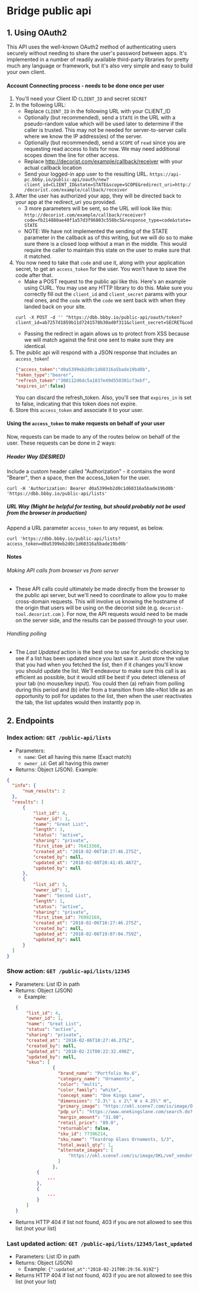 # Bridge public api
## 1. Using OAuth2
This API uses the well-known OAuth2 method of authenticating users securely without needing to share the user's password between apps. It's implemented in a number of readily available third-party libraries for pretty much any language or framework, but it's also very simple and easy to build your own client.
 
#### Account Connecting process - needs to be done once per user
1. You'll need your Client ID `CLIENT_ID` and secret `SECRET`
2. In the following URL:
    * Replace `CLIENT_ID` in the following URL with your CLIENT_ID
    * Optionally (but recommended), send a `STATE` in the URL with a pseudo-random value which will be used later to determine if the caller is trusted.  This may not be needed for server-to-server calls where we know the IP address(es) of the server.
    * Optionally (but recommended), send a `SCOPE` of `read` since you are requesting read access to lists for now.  We may need additional scopes down the line for other access.
    * Replace http://decorist.com/example/callback/receiver with your actual callback location
    * Send your logged-in app user to the resulting URL. `https://api-pc.bbby.io/public-api/oauth/new?client_id=CLIENT_ID&state=STATE&scope=SCOPE&redirect_uri=http://decorist.com/example/callback/receiver`
3. After the user has authorized your app, they will be directed back to your app at the redirect_uri you provided.
    * 3 more parameters will be sent, so the URL will look like this: `http://decorist.com/example/callback/receiver?code=fb214880ae40f1a57d3f96803c558bc5&response_type=code&state=STATE`
    * NOTE: We have not implemented the sending of the STATE parameter in the callback as of this writing, but we will do so to make sure there is a closed loop without a man in the middle.  This would require the caller to maintain this state on the user to make sure that it matched.
4. You now need to take that `code` and use it, along with your application secret, to get an `access_token` for the user. You won't have to save the code after that.
    * Make a POST request to the public api like this. Here's an example using CURL. You may use any HTTP library to do this. Make sure you correctly fill out the `client_id` and `client_secret` params with your real ones, and the `code` with the `code` we sent back with when they landed back on your site.
    ```
    curl -X POST -d '' "https://dbb.bbby.io/public-api/oauth/token?client_id=ab7257d1859b11d7241578b30ad0f311&client_secret=SECRET&code=fb214880ae40f1a57d3f96803c558bc5&state=STATE&&redirect_uri=http://decorist.com/example/callback/receiver"
    ```
    * Passing the redirect in again allows us to protect from XSS because we will match against the first one sent to make sure they are identical.
5. The public api will respond with a JSON response that includes an `access_token`!
    ```json
    {"access_token":"d0a5399eb2d0c1d60316a5bade19bd0b",
    "token_type":"bearer",
    "refresh_token":"308112d6dc5a1837e49d550301cf3ebf",
    "expires_in":false}
    ```
    You can discard the refresh_token. Also, you'll see that `expires_in` is set to false, indicating that this token does not expire.
6. Store this `access_token` and associate it to your user.

#### Using the `access_token` to make requests on behalf of your user

Now, requests can be made to any of the routes below on behalf of the user. These requests can be done in 2 ways:

##### Header Way (DESIRED)
Include a custom header called "Authorization" - it contains the word "Bearer", then a space, then the access_token for the user.
```
curl -H 'Authorization: Bearer d0a5399eb2d0c1d60316a5bade19bd0b' 'https://dbb.bbby.io/public-api/lists' 
```
##### URL Way (Might be helpful for testing, but should probably not be used from the browser in production)
Append a URL parameter `access_token` to any request, as below. 
```
curl 'https://dbb.bbby.io/public-api/lists?access_token=d0a5399eb2d0c1d60316a5bade19bd0b' 
```

#### Notes
###### Making API calls from browser vs from server
- These API calls could ultimately be made directly from the browser to the public api server, but we'll need to coordinate to allow you to make cross-domain requests. This will involve us knowing the hostname of the origin that users will be using on the decorist side (e.g. `decorist-tool.decorist.com` ). For now, the API requests would need to be made on the server side, and the results can be passed through to your user. 
###### Handling polling 
- The *Last Updated* action is the best one to use for periodic checking to see if a list has been updated since you last saw it. Just store the value that you had when you fetched the list, then if it changes you'll know you should update the list. We'll endeavour to make sure this call is as efficient as possible, but it would still be best if you detect idleness of your tab (no mouse/key input). You could then (a) refrain from polling during this period and (b) infer from a transition from Idle->Not Idle as an opportunity to poll for updates to the list, then when the user reactivates the tab, the list updates would then instantly pop in.



## 2. Endpoints
  ### Index action: `GET /public-api/lists`
  * Parameters:
    * `name`: Get all having this name (Exact match) 
    * `owner_id`: Get all having this owner
  * Returns: Object (JSON). Example:
  ```json
{
    "info": {
        "num_results": 2
    },
    "results": [
        {
            "list_id": 4,
            "owner_id": 1,
            "name": "Great List",
            "length": 3,
            "status": "active",
            "sharing": "private",
            "first_item_id": 76413360,
            "created_at": "2018-02-06T10:27:46.275Z",
            "created_by": null,
            "updated_at": "2018-02-08T20:41:45.487Z",
            "updated_by": null
        },
        {
            "list_id": 5,
            "owner_id": 1,
            "name": "Second List",
            "length": 1,
            "status": "active",
            "sharing": "private",
            "first_item_id": 76992169,
            "created_at": "2018-02-06T10:27:46.275Z",
            "created_by": null,
            "updated_at": "2018-02-06T19:07:04.759Z",
            "updated_by": null
        }
    ]
}
```

  
  ### Show action: `GET /public-api/lists/12345`
  * Parameters: List ID in path
  * Returns: Object (JSON)
    * Example:
    ```json
    {
        "list_id": 4,
        "owner_id": 1,
        "name": "Great List",
        "status": "active",
        "sharing": "private",
        "created_at": "2018-02-06T10:27:46.275Z",
        "created_by": null,
        "updated_at": "2018-02-21T00:22:32.498Z",
        "updated_by": null,
        "skus": [
                  {
                  	"brand_name": "Portfolio No.6",
                  	"category_name": "Ornaments",
                  	"color": "multi",
                  	"color_family": "white",
                  	"concept_name": "One Kings Lane",
                  	"dimensions": "2.3\" L x 2\" W x 4.25\" H",
                  	"primary_image": "https://okl.scene7.com/is/image/OKL/vmf_vendor_QXJ_4705522_1503961657559_734661",
                  	"pdp_url": "https://www.onekingslane.com/search.do?query=77396214",
                  	"margin_amount": "31.08",
                  	"retail_price": "89.0",
                  	"returnable": false,
                  	"sku_id": 77396214,
                  	"sku_name": "Teardrop Glass Ornaments, S/3",
                  	"total_avail_qty": 1,
                  	"alternate_images": [
                  		"https://okl.scene7.com/is/image/OKL/vmf_vendor_QXJ_4705522_1503961940441_947302"
                  	]
                  },
            {
                ...
            },
            {
                ...
            }
        ]
    }
    ```
  * Returns HTTP 404 if list not found, 403 if you are not allowed to see this list (not your list)


  ### Last updated action: `GET /public-api/lists/12345/last_updated`
  * Parameters: List ID in path
  * Returns: Object (JSON)
    * Example:
    `{":updated_at":"2018-02-21T00:29:56.919Z"}`
  * Returns HTTP 404 if list not found, 403 if you are not allowed to see this list (not your list)
